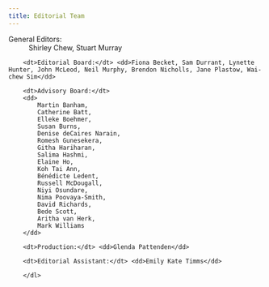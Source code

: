 ```yaml
---
title: Editorial Team
---
```


<dl>
		<dt>General Editors:</dt>
		<dd>Shirley Chew, Stuart Murray</dd>

		<dt>Editorial Board:</dt> <dd>Fiona Becket, Sam Durrant, Lynette Hunter, John McLeod, Neil Murphy, Brendon Nicholls, Jane Plastow, Wai-chew Sim</dd>

		<dt>Advisory Board:</dt>
		<dd>
		    Martin Banham,
            Catherine Batt,
            Elleke Boehmer,
            Susan Burns,
            Denise deCaires Narain,
            Romesh Gunesekera,
            Githa Hariharan,
            Salima Hashmi,
            Elaine Ho,
            Koh Tai Ann,
            Bénédicte Ledent,
            Russell McDougall,
            Niyi Osundare, 
            Nima Poovaya-Smith,
            David Richards,
            Bede Scott,
            Aritha van Herk,
            Mark Williams
		</dd>

		<dt>Production:</dt> <dd>Glenda Pattenden</dd>

		<dt>Editorial Assistant:</dt> <dd>Emily Kate Timms</dd>

		</dl>

